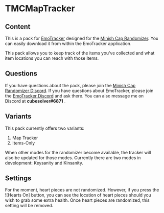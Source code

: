 # TMCMapTracker

## Content

This is a pack for [EmoTracker](https://emotracker.net/) designed for the [Minish Cap Randomizer](https://rando.minishmaker.com/).
You can easily download it from within the EmoTracker application.

This pack allows you to keep track of the items you've collected and what item locations you can reach with those items.

## Questions

If you have questions about the pack, please join the [Minish Cap Randomizer Discord](https://discord.gg/nCwuNSz).
If you have questions about EmoTracker, please join the [EmoTracker Discord](https://emotracker.net/community/) and ask there.
You can also message me on Discord at __cubesolver#6871__ .

## Variants

This pack currently offers two variants:
1. Map Tracker
2. Items-Only

When other modes for the randomizer become available, the tracker will also be updated for those modes. Currently there are two modes in development: Keysanity and Kinsanity.

## Settings

For the moment, heart pieces are not randomized. However, if you press the ![Hearts On] button, you can see the location of heart pieces should you wish to grab some extra health. Once heart pieces are randomized, this setting will be removed.
